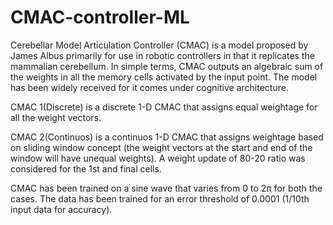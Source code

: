 # CMAC-controller-ML

Cerebellar Model Articulation Controller (CMAC) is a model proposed by James Albus primarily for use in robotic controllers in that it replicates the mammalian cerebellum. In simple terms, CMAC outputs an algebraic sum of the weights in all the memory cells activated by the input point. The model has been widely received for it comes under cognitive architecture. 

CMAC 1(Discrete) is a discrete 1-D CMAC that assigns equal weightage for all the weight vectors.

CMAC 2(Continuos) is a continuos 1-D CMAC that assigns weightage based on sliding window concept (the weight vectors at the start and end of the window will have unequal weights). A weight update of 80-20 ratio was considered for the 1st and final cells.

CMAC has been trained on a sine wave that varies from 0 to 2π for both the cases. The data has been trained for an error threshold of 0.0001 (1/10th input data for accuracy).
